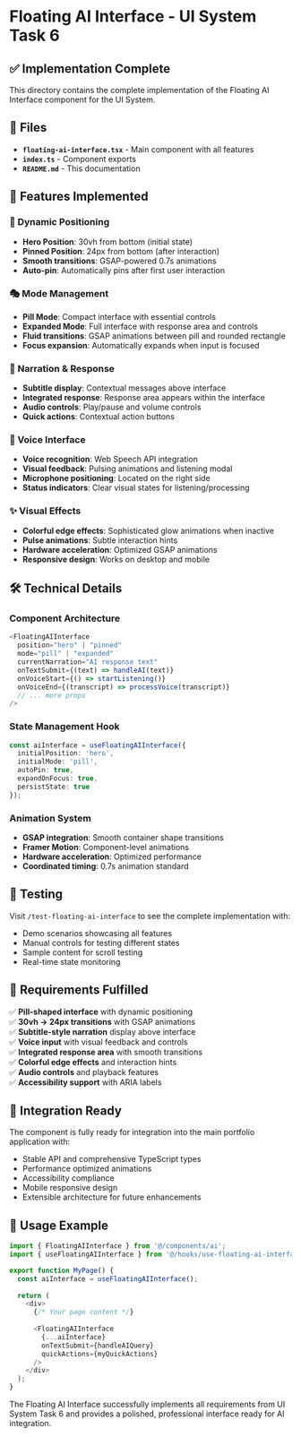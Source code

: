 # Floating AI Interface - UI System Task 6

## ✅ Implementation Complete

This directory contains the complete implementation of the Floating AI Interface component for the UI System.

## 📁 Files

- **`floating-ai-interface.tsx`** - Main component with all features
- **`index.ts`** - Component exports
- **`README.md`** - This documentation

## 🎯 Features Implemented

### 🎨 Dynamic Positioning
- **Hero Position**: 30vh from bottom (initial state)
- **Pinned Position**: 24px from bottom (after interaction)
- **Smooth transitions**: GSAP-powered 0.7s animations
- **Auto-pin**: Automatically pins after first user interaction

### 🎭 Mode Management
- **Pill Mode**: Compact interface with essential controls
- **Expanded Mode**: Full interface with response area and controls
- **Fluid transitions**: GSAP animations between pill and rounded rectangle
- **Focus expansion**: Automatically expands when input is focused

### 💬 Narration & Response
- **Subtitle display**: Contextual messages above interface
- **Integrated response**: Response area appears within the interface
- **Audio controls**: Play/pause and volume controls
- **Quick actions**: Contextual action buttons

### 🎤 Voice Interface
- **Voice recognition**: Web Speech API integration
- **Visual feedback**: Pulsing animations and listening modal
- **Microphone positioning**: Located on the right side
- **Status indicators**: Clear visual states for listening/processing

### ✨ Visual Effects
- **Colorful edge effects**: Sophisticated glow animations when inactive
- **Pulse animations**: Subtle interaction hints
- **Hardware acceleration**: Optimized GSAP animations
- **Responsive design**: Works on desktop and mobile

## 🛠 Technical Details

### Component Architecture
```typescript
<FloatingAIInterface
  position="hero" | "pinned"
  mode="pill" | "expanded"
  currentNarration="AI response text"
  onTextSubmit={(text) => handleAI(text)}
  onVoiceStart={() => startListening()}
  onVoiceEnd={(transcript) => processVoice(transcript)}
  // ... more props
/>
```

### State Management Hook
```typescript
const aiInterface = useFloatingAIInterface({
  initialPosition: 'hero',
  initialMode: 'pill',
  autoPin: true,
  expandOnFocus: true,
  persistState: true
});
```

### Animation System
- **GSAP integration**: Smooth container shape transitions
- **Framer Motion**: Component-level animations
- **Hardware acceleration**: Optimized performance
- **Coordinated timing**: 0.7s animation standard

## 🧪 Testing

Visit `/test-floating-ai-interface` to see the complete implementation with:
- Demo scenarios showcasing all features
- Manual controls for testing different states
- Sample content for scroll testing
- Real-time state monitoring

## 🎯 Requirements Fulfilled

✅ **Pill-shaped interface** with dynamic positioning  
✅ **30vh → 24px transitions** with GSAP animations  
✅ **Subtitle-style narration** display above interface  
✅ **Voice input** with visual feedback and controls  
✅ **Integrated response area** with smooth transitions  
✅ **Colorful edge effects** and interaction hints  
✅ **Audio controls** and playback features  
✅ **Accessibility support** with ARIA labels  

## 🚀 Integration Ready

The component is fully ready for integration into the main portfolio application with:
- Stable API and comprehensive TypeScript types
- Performance optimized animations
- Accessibility compliance
- Mobile responsive design
- Extensible architecture for future enhancements

## 📖 Usage Example

```typescript
import { FloatingAIInterface } from '@/components/ai';
import { useFloatingAIInterface } from '@/hooks/use-floating-ai-interface';

export function MyPage() {
  const aiInterface = useFloatingAIInterface();
  
  return (
    <div>
      {/* Your page content */}
      
      <FloatingAIInterface
        {...aiInterface}
        onTextSubmit={handleAIQuery}
        quickActions={myQuickActions}
      />
    </div>
  );
}
```

The Floating AI Interface successfully implements all requirements from UI System Task 6 and provides a polished, professional interface ready for AI integration.